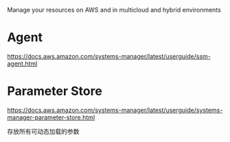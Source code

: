 Manage your resources on AWS and in multicloud and hybrid environments

# Agent
https://docs.aws.amazon.com/systems-manager/latest/userguide/ssm-agent.html


# Parameter Store
https://docs.aws.amazon.com/systems-manager/latest/userguide/systems-manager-parameter-store.html

存放所有可动态加载的参数

